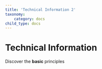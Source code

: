 ```yaml
---
title: 'Technical Information 2'
taxonomy:
    category: docs
child_type: docs
---
```


# Technical Information

Discover the **basic** principles

